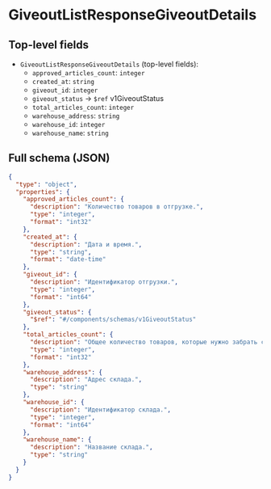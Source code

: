 # GiveoutListResponseGiveoutDetails

## Top-level fields
- `GiveoutListResponseGiveoutDetails` (top-level fields):
  - `approved_articles_count`: `integer`
  - `created_at`: `string`
  - `giveout_id`: `integer`
  - `giveout_status` → `$ref` v1GiveoutStatus
  - `total_articles_count`: `integer`
  - `warehouse_address`: `string`
  - `warehouse_id`: `integer`
  - `warehouse_name`: `string`

## Full schema (JSON)
```json
{
  "type": "object",
  "properties": {
    "approved_articles_count": {
      "description": "Количество товаров в отгрузке.",
      "type": "integer",
      "format": "int32"
    },
    "created_at": {
      "description": "Дата и время.",
      "type": "string",
      "format": "date-time"
    },
    "giveout_id": {
      "description": "Идентификатор отгрузки.",
      "type": "integer",
      "format": "int64"
    },
    "giveout_status": {
      "$ref": "#/components/schemas/v1GiveoutStatus"
    },
    "total_articles_count": {
      "description": "Общее количество товаров, которые нужно забрать со склада.",
      "type": "integer",
      "format": "int32"
    },
    "warehouse_address": {
      "description": "Адрес склада.",
      "type": "string"
    },
    "warehouse_id": {
      "description": "Идентификатор склада.",
      "type": "integer",
      "format": "int64"
    },
    "warehouse_name": {
      "description": "Название склада.",
      "type": "string"
    }
  }
}
```
